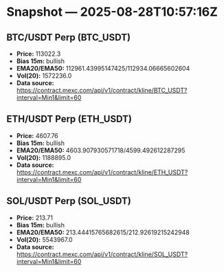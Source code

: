 # Snapshot — 2025-08-28T10:57:16Z

## BTC/USDT Perp (BTC_USDT)
- **Price:** 113022.3
- **Bias 15m:** bullish
- **EMA20/EMA50:** 112961.43995147425/112934.06665602604
- **Vol(20):** 1572236.0
- **Data source:** https://contract.mexc.com/api/v1/contract/kline/BTC_USDT?interval=Min1&limit=60

## ETH/USDT Perp (ETH_USDT)
- **Price:** 4607.76
- **Bias 15m:** bullish
- **EMA20/EMA50:** 4603.907930571718/4599.492612287295
- **Vol(20):** 1188895.0
- **Data source:** https://contract.mexc.com/api/v1/contract/kline/ETH_USDT?interval=Min1&limit=60

## SOL/USDT Perp (SOL_USDT)
- **Price:** 213.71
- **Bias 15m:** bullish
- **EMA20/EMA50:** 213.44415765682615/212.92619215242948
- **Vol(20):** 5543967.0
- **Data source:** https://contract.mexc.com/api/v1/contract/kline/SOL_USDT?interval=Min1&limit=60
